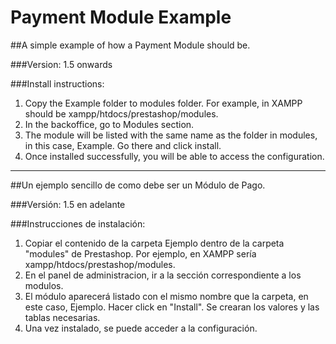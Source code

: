 Payment Module Example
==============================
##A simple example of how a Payment Module should be.

###Version: 1.5 onwards

###Install instructions:
1. Copy the Example folder to modules folder. For example, in XAMPP should be xampp/htdocs/prestashop/modules.
2. In the backoffice, go to Modules section.
3. The module will be listed with the same name as the folder in modules, in this case, Example. Go there and click install.
4. Once installed successfully, you will be able to access the configuration.

---------------------------------------
##Un ejemplo sencillo de como debe ser un Módulo de Pago.

###Versión: 1.5 en adelante

###Instrucciones de instalación:
1. Copiar el contenido de la carpeta Ejemplo dentro de la carpeta "modules" de Prestashop. Por ejemplo, en XAMPP sería xampp/htdocs/prestashop/modules.
2. En el panel de administracion, ir a la sección correspondiente a los modulos.
3. El módulo aparecerá listado con el mismo nombre que la carpeta, en este caso, Ejemplo. Hacer click en "Install". Se crearan los valores y las tablas necesarias.
4. Una vez instalado, se puede acceder a la configuración.
